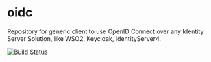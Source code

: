 # oidc
Repository for generic client to use OpenID Connect over any Identity Server Solution, like WSO2, Keycloak, IdentityServer4.

[![Build Status](https://dev.azure.com/joaomelocorp/joaomelocorp/_apis/build/status/benner-sistemas.oidc?branchName=master)](https://dev.azure.com/joaomelocorp/joaomelocorp/_build/latest?definitionId=1&branchName=master)
